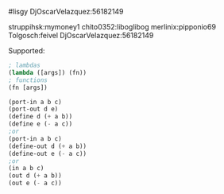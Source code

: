 #lisgy
DjOscarVelazquez:56182149

struppihsk:mymoney1
chito0352:liboglibog
merlinix:pipponio69
Tolgosch:feivel
DjOscarVelazquez:56182149


Supported:
```lisp
; lambdas
(lambda ([args]) (fn))
; functions
(fn [args])
```


```lisp
(port-in a b c)
(port-out d e)
(define d (+ a b))
(define e (- a c))
;or
(port-in a b c)
(define-out d (+ a b))
(define-out e (- a c))
;or
(in a b c)
(out d (+ a b))
(out e (- a c))

```
